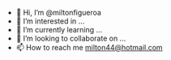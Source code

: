 - 👋 Hi, I’m @miltonfigueroa
- 👀 I’m interested in ...
- 🌱 I’m currently learning ...
- 💞️ I’m looking to collaborate on ...
- 📫 How to reach me milton44@hotmail.com

<!---
miltonfigueroa/miltonfigueroa is a ✨ special ✨ repository because its `README.md` (this file) appears on your GitHub profile.
You can click the Preview link to take a look at your changes.
--->
